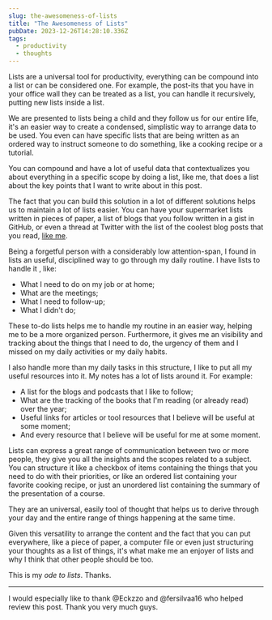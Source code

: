 ```yaml
---
slug: the-awesomeness-of-lists
title: "The Awesomeness of Lists"
pubDate: 2023-12-26T14:28:10.336Z
tags:
  - productivity
  - thoughts
---
```


Lists are a universal tool for productivity, everything can be compound into a list or can be considered one. For example, the post-its that you have in your office wall they can be treated as a list, you can handle it recursively, putting new lists inside a list.

We are presented to lists being a child and they follow us for our entire life, it's an easier way to create a condensed, simplistic way to arrange data to be used. You even can have specific lists that are being written as an ordered way to instruct someone to do something, like a cooking recipe or a tutorial.

You can compound and have a lot of useful data that contextualizes you about everything in a specific scope by doing a list, like me, that does a list about the key points that I want to write about in this post.

The fact that you can build this solution in a lot of different solutions helps us to maintain a lot of lists easier. You can have your supermarket lists written in pieces of paper, a list of blogs that you follow written in a gist in GitHub, or even a thread at Twitter with the list of the coolest blog posts that you read, [like me](https://twitter.com/noghartt/status/1521123090587082752).

Being a forgetful person with a considerably low attention-span, I found in lists an useful, disciplined way to go through my daily routine. I have lists to handle it , like:

- What I need to do on my job or at home;
- What are the meetings;
- What I need to follow-up;
- What I didn't do;

These to-do lists helps me to handle my routine in an easier way, helping me to be a more organized person. Furthermore, it gives me an visibility and tracking about the things that I need to do, the urgency of them and I missed on my daily activities or my daily habits.

I also handle more than my daily tasks in this structure, I like to put all my useful resources into it. My notes has a lot of lists around it. For example:

- A list for the blogs and podcasts that I like to follow;
- What are the tracking of the books that I'm reading (or already read) over the year;
- Useful links for articles or tool resources that I believe will be useful at some moment;
- And every resource that I believe will be useful for me at some moment.

Lists can express a great range of communication between two or more people, they give you all the insights and the scopes related to a subject. You can structure it like a checkbox of items containing the things that you need to do with their priorities, or like an ordered list containing your favorite cooking recipe, or just an unordered list containing the summary of the presentation of a course.

They are an universal, easily tool of thought that helps us to derive through your day and the entire range of things happening at the same time.

Given this versatility to arrange the content and the fact that you can put everywhere, like a piece of paper, a computer file or even just structuring your thoughts as a list of things, it's what make me an enjoyer of lists and why I think that other people should be too.

This is my _ode to lists_. Thanks.

---

I would especially like to thank @Eckzzo and @fersilvaa16 who helped review this post.
Thank you very much guys.
